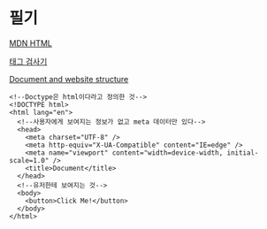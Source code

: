 # 필기

<a href="https://developer.mozilla.org/ko/docs/Web/HTML">MDN HTML</a>

<a href="https://validator.w3.org/">태그 검사기</a>

<a href="https://developer.mozilla.org/ko/docs/Learn/HTML/Introduction_to_HTML/Document_and_website_structure">Document and website structure</a>

```
<!--Doctype은 html이다라고 정의한 것-->
<!DOCTYPE html>
<html lang="en">
  <!--사용자에게 보여지는 정보가 없고 meta 데이터만 있다-->
  <head>
    <meta charset="UTF-8" />
    <meta http-equiv="X-UA-Compatible" content="IE=edge" />
    <meta name="viewport" content="width=device-width, initial-scale=1.0" />
    <title>Document</title>
  </head>
  <!--유저한테 보여지는 것-->
  <body>
    <button>Click Me!</button>
  </body>
</html>
```
